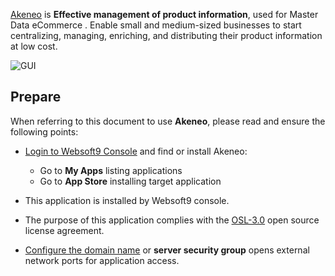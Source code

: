 [Akeneo](https://www.akeneo.com/) is **Effective management of product information**, used for Master Data eCommerce . Enable small and medium-sized businesses to start centralizing, managing, enriching, and distributing their product information at low cost.


![GUI](https://libs.websoft9.com/Websoft9/DocsPicture/zh/akeneo/akeneo-main-websoft9.png)


## Prepare

When referring to this document to use **Akeneo**, please read and ensure the following points:

- [Login to Websoft9 Console](./login-console) and find or install Akeneo:
  - Go to **My Apps** listing applications 
  - Go to **App Store** installing target application

- This application is installed by Websoft9 console.


- The purpose of this application complies with the [OSL-3.0](https://opensource.org/licenses/OSL-3.0) open source license agreement.


- [Configure the domain name](./domain-set) or **server security group** opens external network ports for application access.